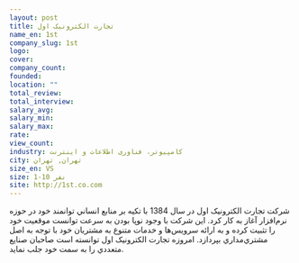 ```yaml
---
layout: post
title: تجارت الکترونیک اول
name_en: 1st
company_slug: 1st
logo: 
cover: 
company_count:
founded:
location: ""
total_review: 
total_interview: 
salary_avg: 
salary_min: 
salary_max: 
rate: 
view_count: 
industry: کامپیوتر، فناوری اطلاعات و اینترنت
city: تهران, تهران
size_en: VS
size: 1-10 نفر
site: http://1st.co.com
---
```


شركت تجارت الکترونیک اول در سال 1384 با تكيه بر منابع انساني توانمند خود در حوزه نرم‌افزار آغاز به كار كرد. اين شركت با وجود نوپا بودن به سرعت توانست موقعيت خود را تثبيت كرده و به ارائه سرويس‌ها و خدمات متنوع به مشتريان خود با توجه به اصل مشتري‌مداري بپردازد. امروزه تجارت الکترونیک اول توانسته است صاحبان صنايع متعددي را به سمت خود جلب نمايد.

